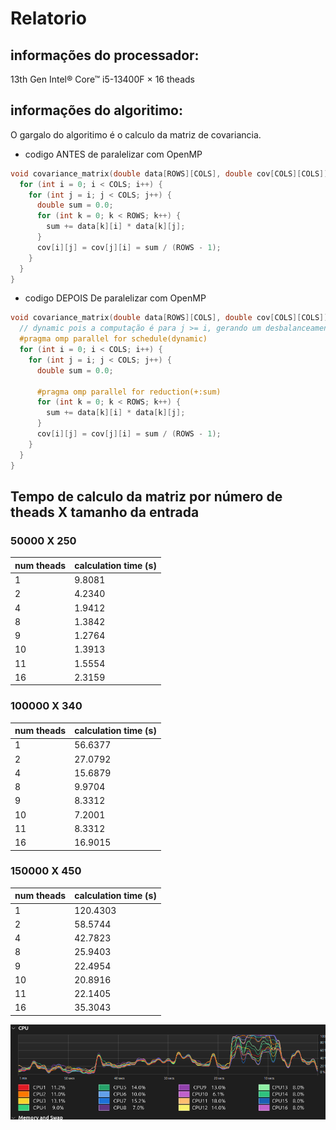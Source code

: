 # Relatorio

## informações do processador:
13th Gen Intel® Core™ i5-13400F × 16 theads 

## informações do algoritimo:
O gargalo do algoritimo é o calculo da matriz de covariancia.

- codigo ANTES de paralelizar com OpenMP
```c
void covariance_matrix(double data[ROWS][COLS], double cov[COLS][COLS]) {
  for (int i = 0; i < COLS; i++) {
    for (int j = i; j < COLS; j++) {
      double sum = 0.0;
      for (int k = 0; k < ROWS; k++) {
        sum += data[k][i] * data[k][j];
      }
      cov[i][j] = cov[j][i] = sum / (ROWS - 1);
    }
  }
}
```

- codigo DEPOIS De paralelizar com OpenMP
```c
void covariance_matrix(double data[ROWS][COLS], double cov[COLS][COLS]) {
  // dynamic pois a computação é para j >= i, gerando um desbalanceamento da carga
  #pragma omp parallel for schedule(dynamic)
  for (int i = 0; i < COLS; i++) {
    for (int j = i; j < COLS; j++) {
      double sum = 0.0;

      #pragma omp parallel for reduction(+:sum)
      for (int k = 0; k < ROWS; k++) {
        sum += data[k][i] * data[k][j];
      }
      cov[i][j] = cov[j][i] = sum / (ROWS - 1);
    }
  }
}
```

## Tempo de calculo da matriz por número de theads X tamanho da entrada

### 50000 X 250
| num theads  | calculation time (s)|
| ----------  | --------------------|
| 1           | 9.8081              |
| 2           | 4.2340              |
| 4           | 1.9412              |
| 8           | 1.3842              |
| 9           | 1.2764              |
| 10          | 1.3913              |
| 11          | 1.5554              |
| 16          | 2.3159              |

### 100000 X 340
| num theads  | calculation time (s)|
| ----------  | --------------------|
| 1           | 56.6377             |
| 2           | 27.0792             |
| 4           | 15.6879             |
| 8           | 9.9704              |
| 9           | 8.3312              |
| 10          | 7.2001              |
| 11          | 8.3312              |
| 16          | 16.9015             |

### 150000 X 450
| num theads  | calculation time (s)|
| ----------  | --------------------|
| 1           | 120.4303            |
| 2           | 58.5744             |
| 4           | 42.7823             |
| 8           | 25.9403             |
| 9           | 22.4954             |
| 10          | 20.8916             |
| 11          | 22.1405             |
| 16          | 35.3043             |

![theads](./threads.png)
